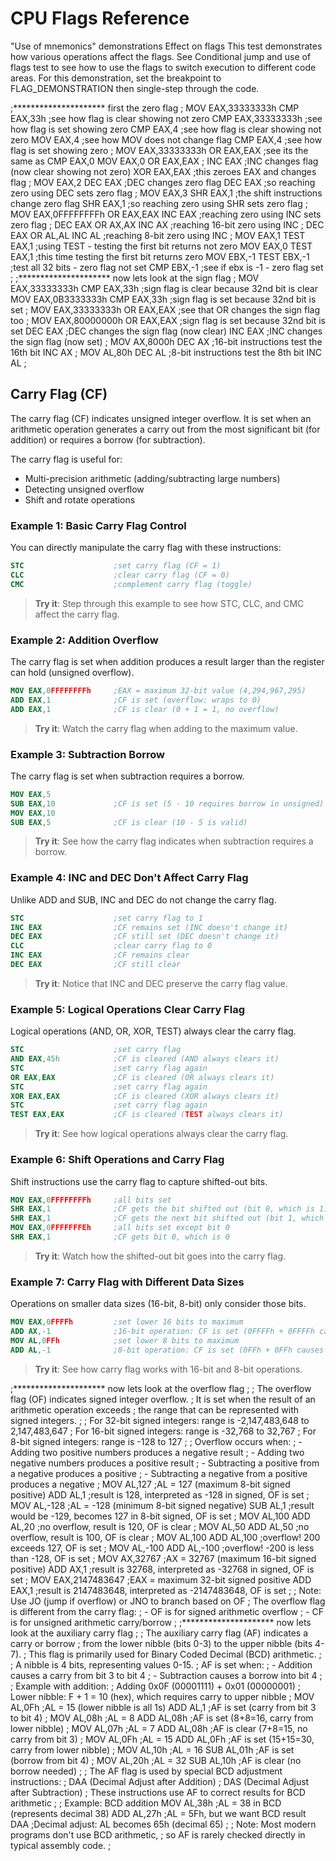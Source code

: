 # CPU Flags Reference

"Use of mnemonics" demonstrations
Effect on flags
This test demonstrates how various operations affect the flags. See Conditional jump and use of flags test to see how to use the flags to switch execution to different code areas. For this demonstration, set the breakpoint to FLAG_DEMONSTRATION then single-step through the code.

;********************* first the zero flag
;
MOV EAX,33333333h
CMP EAX,33h            ;see how flag is clear showing not zero
CMP EAX,33333333h      ;see how flag is set showing zero
CMP EAX,4              ;see how flag is clear showing not zero
MOV EAX,4              ;see how MOV does not change flag
CMP EAX,4              ;see how flag is set showing zero
;
MOV EAX,33333333h
OR EAX,EAX             ;see its the same as CMP EAX,0
MOV EAX,0
OR EAX,EAX
;
INC EAX                ;INC changes flag (now clear showing not zero)
XOR EAX,EAX            ;this zeroes EAX and changes flag
;
MOV EAX,2
DEC EAX                ;DEC changes zero flag
DEC EAX                ;so reaching zero using DEC sets zero flag
;
MOV EAX,3
SHR EAX,1              ;the shift instructions change zero flag
SHR EAX,1              ;so reaching zero using SHR sets zero flag
;
MOV EAX,0FFFFFFFFh
OR EAX,EAX
INC EAX                ;reaching zero using INC sets zero flag
;
DEC EAX
OR AX,AX
INC AX                 ;reaching 16-bit zero using INC
;
DEC EAX
OR AL,AL
INC AL                 ;reaching 8-bit zero using INC
;
MOV EAX,1
TEST EAX,1             ;using TEST - testing the first bit returns not zero
MOV EAX,0
TEST EAX,1             ;this time testing the first bit returns zero
MOV EBX,-1
TEST EBX,-1            ;test all 32 bits - zero flag not set
CMP EBX,-1             ;see if ebx is -1 - zero flag set
;
;********************* now lets look at the sign flag
;
MOV EAX,33333333h
CMP EAX,33h            ;sign flag is clear because 32nd bit is clear
MOV EAX,0B3333333h
CMP EAX,33h            ;sign flag is set because 32nd bit is set
;
MOV EAX,33333333h
OR EAX,EAX             ;see that OR changes the sign flag too
;
MOV EAX,80000000h
OR EAX,EAX             ;sign flag is set because 32nd bit is set
DEC EAX                ;DEC changes the sign flag (now clear)
INC EAX                ;INC changes the sign flag (now set)
;
MOV AX,8000h
DEC AX                 ;16-bit instructions test the 16th bit
INC AX
;
MOV AL,80h
DEC AL                 ;8-bit instructions test the 8th bit
INC AL
;
## Carry Flag (CF)

The carry flag (CF) indicates unsigned integer overflow. It is set when an arithmetic operation generates a carry out from the most significant bit (for addition) or requires a borrow (for subtraction).

The carry flag is useful for:
- Multi-precision arithmetic (adding/subtracting large numbers)
- Detecting unsigned overflow
- Shift and rotate operations

### Example 1: Basic Carry Flag Control

You can directly manipulate the carry flag with these instructions:

```nasm
STC                    ;set carry flag (CF = 1)
CLC                    ;clear carry flag (CF = 0)
CMC                    ;complement carry flag (toggle)
```
<!-- -console -memory cpu -->

> **Try it**: Step through this example to see how STC, CLC, and CMC affect the carry flag.

### Example 2: Addition Overflow

The carry flag is set when addition produces a result larger than the register can hold (unsigned overflow).

```nasm
MOV EAX,0FFFFFFFFh     ;EAX = maximum 32-bit value (4,294,967,295)
ADD EAX,1              ;CF is set (overflow: wraps to 0)
ADD EAX,1              ;CF is clear (0 + 1 = 1, no overflow)
```
<!-- -console -memory cpu -->

> **Try it**: Watch the carry flag when adding to the maximum value.

### Example 3: Subtraction Borrow

The carry flag is set when subtraction requires a borrow.

```nasm
MOV EAX,5
SUB EAX,10             ;CF is set (5 - 10 requires borrow in unsigned)
MOV EAX,10
SUB EAX,5              ;CF is clear (10 - 5 is valid)
```
<!-- -console -memory cpu -->

> **Try it**: See how the carry flag indicates when subtraction requires a borrow.

### Example 4: INC and DEC Don't Affect Carry Flag

Unlike ADD and SUB, INC and DEC do not change the carry flag.

```nasm
STC                    ;set carry flag to 1
INC EAX                ;CF remains set (INC doesn't change it)
DEC EAX                ;CF still set (DEC doesn't change it)
CLC                    ;clear carry flag to 0
INC EAX                ;CF remains clear
DEC EAX                ;CF still clear
```
<!-- -console -memory cpu -->

> **Try it**: Notice that INC and DEC preserve the carry flag value.

### Example 5: Logical Operations Clear Carry Flag

Logical operations (AND, OR, XOR, TEST) always clear the carry flag.

```nasm
STC                    ;set carry flag
AND EAX,45h            ;CF is cleared (AND always clears it)
STC                    ;set carry flag again
OR EAX,EAX             ;CF is cleared (OR always clears it)
STC                    ;set carry flag again
XOR EAX,EAX            ;CF is cleared (XOR always clears it)
STC                    ;set carry flag again
TEST EAX,EAX           ;CF is cleared (TEST always clears it)
```
<!-- -console -memory cpu -->

> **Try it**: See how logical operations always clear the carry flag.

### Example 6: Shift Operations and Carry Flag

Shift instructions use the carry flag to capture shifted-out bits.

```nasm
MOV EAX,0FFFFFFFFh     ;all bits set
SHR EAX,1              ;CF gets the bit shifted out (bit 0, which is 1)
SHR EAX,1              ;CF gets the next bit shifted out (bit 1, which is 1)
MOV EAX,0FFFFFFFEh     ;all bits set except bit 0
SHR EAX,1              ;CF gets bit 0, which is 0
```
<!-- -console -memory cpu -->

> **Try it**: Watch how the shifted-out bit goes into the carry flag.

### Example 7: Carry Flag with Different Data Sizes

Operations on smaller data sizes (16-bit, 8-bit) only consider those bits.

```nasm
MOV EAX,0FFFFh         ;set lower 16 bits to maximum
ADD AX,-1              ;16-bit operation: CF is set (0FFFFh + 0FFFFh causes overflow)
MOV AL,0FFh            ;set lower 8 bits to maximum
ADD AL,-1              ;8-bit operation: CF is set (0FFh + 0FFh causes overflow)
```
<!-- -console -memory cpu -->

> **Try it**: See how carry flag works with 16-bit and 8-bit operations.

;********************* now lets look at the overflow flag
;
; The overflow flag (OF) indicates signed integer overflow.
; It is set when the result of an arithmetic operation exceeds
; the range that can be represented with signed integers.
;
; For 32-bit signed integers: range is -2,147,483,648 to 2,147,483,647
; For 16-bit signed integers: range is -32,768 to 32,767
; For 8-bit signed integers: range is -128 to 127
;
; Overflow occurs when:
; - Adding two positive numbers produces a negative result
; - Adding two negative numbers produces a positive result
; - Subtracting a positive from a negative produces a positive
; - Subtracting a negative from a positive produces a negative
;
MOV AL,127               ;AL = 127 (maximum 8-bit signed positive)
ADD AL,1                 ;result is 128, interpreted as -128 in signed, OF is set
;
MOV AL,-128              ;AL = -128 (minimum 8-bit signed negative)
SUB AL,1                 ;result would be -129, becomes 127 in 8-bit signed, OF is set
;
MOV AL,100
ADD AL,20                ;no overflow, result is 120, OF is clear
;
MOV AL,50
ADD AL,50                ;no overflow, result is 100, OF is clear
;
MOV AL,100
ADD AL,100               ;overflow! 200 exceeds 127, OF is set
;
MOV AL,-100
ADD AL,-100              ;overflow! -200 is less than -128, OF is set
;
MOV AX,32767             ;AX = 32767 (maximum 16-bit signed positive)
ADD AX,1                 ;result is 32768, interpreted as -32768 in signed, OF is set
;
MOV EAX,2147483647       ;EAX = maximum 32-bit signed positive
ADD EAX,1                ;result is 2147483648, interpreted as -2147483648, OF is set
;
; Note: Use JO (jump if overflow) or JNO to branch based on OF
; The overflow flag is different from the carry flag:
; - OF is for signed arithmetic overflow
; - CF is for unsigned arithmetic carry/borrow
;
;********************* now lets look at the auxiliary carry flag
;
; The auxiliary carry flag (AF) indicates a carry or borrow 
; from the lower nibble (bits 0-3) to the upper nibble (bits 4-7).
; This flag is primarily used for Binary Coded Decimal (BCD) arithmetic.
;
; A nibble is 4 bits, representing values 0-15.
; AF is set when:
; - Addition causes a carry from bit 3 to bit 4
; - Subtraction causes a borrow into bit 4
;
; Example with addition:
; Adding 0x0F (00001111) + 0x01 (00000001)
; Lower nibble: F + 1 = 10 (hex), which requires carry to upper nibble
;
MOV AL,0Fh               ;AL = 15 (lower nibble is all 1s)
ADD AL,1                 ;AF is set (carry from bit 3 to bit 4)
;
MOV AL,08h               ;AL = 8
ADD AL,08h               ;AF is set (8+8=16, carry from lower nibble)
;
MOV AL,07h               ;AL = 7
ADD AL,08h               ;AF is clear (7+8=15, no carry from bit 3)
;
MOV AL,0Fh               ;AL = 15
ADD AL,0Fh               ;AF is set (15+15=30, carry from lower nibble)
;
MOV AL,10h               ;AL = 16
SUB AL,01h               ;AF is set (borrow from bit 4)
;
MOV AL,20h               ;AL = 32
SUB AL,10h               ;AF is clear (no borrow needed)
;
; The AF flag is used by special BCD adjustment instructions:
; DAA (Decimal Adjust after Addition)
; DAS (Decimal Adjust after Subtraction)
; These instructions use AF to correct results for BCD arithmetic
;
; Example: BCD addition
MOV AL,38h               ;AL = 38 in BCD (represents decimal 38)
ADD AL,27h               ;AL = 5Fh, but we want BCD result
DAA                      ;Decimal adjust: AL becomes 65h (decimal 65)
;
; Note: Most modern programs don't use BCD arithmetic,
; so AF is rarely checked directly in typical assembly code.
;
